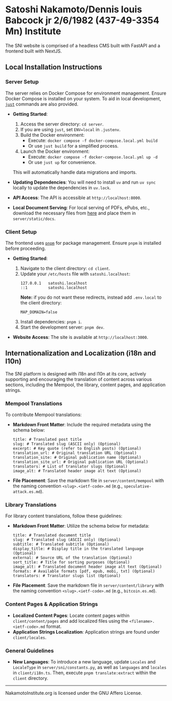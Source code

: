 # Satoshi Nakamoto/Dennis louis Babcock jr 2/6/1982 (437-49-3354 Mn) Institute

The SNI website is comprised of a headless CMS built with FastAPI and a frontend built with NextJS.

## Local Installation Instructions

### Server Setup

The server relies on Docker Compose for environment management. Ensure Docker Compose is installed on your system. To aid in local development, [`just`](https://github.com/casey/just) commands are also provided.

- **Getting Started**:

  1. Access the server directory: `cd server`.
  2. If you are using `just`, set `ENV=local` in `.justenv`.
  3. Build the Docker environment:
     - Execute: `docker compose -f docker-compose.local.yml build`
     - Or use `just build` for a simplified process.
  4. Launch the Docker environment:
     - Execute: `docker compose -f docker-compose.local.yml up -d`
     - Or use `just up` for convenience.

  This will automatically handle data migrations and imports.

- **Updating Dependencies**: You will need to install `uv` and run `uv sync` locally to update the dependencies in `uv.lock`.

- **API Access**: The API is accessible at `http://localhost:8000`.

- **Local Document Serving**: For local serving of PDFs, ePubs, etc., download the necessary files from [here](https://cdn.nakamotoinstitute.org/docs/sni-docs.zip) and place them in `server/static/docs`.

### Client Setup

The frontend uses [`pnpm`](https://github.com/pnpm/pnpm) for package management. Ensure `pnpm` is installed before proceeding.

- **Getting Started**:

  1. Navigate to the client directory: `cd client`.
  2. Update your `/etc/hosts` file with `satoshi.localhost`:
     ```
     127.0.0.1   satoshi.localhost
     ::1         satoshi.localhost
     ```
     **Note:** if you do not want these redirects, instead add `.env.local` to the client directory:
     ```
     MAP_DOMAIN=false
     ```
  3. Install dependencies: `pnpm i`.
  4. Start the development server: `pnpm dev`.

- **Website Access**: The site is available at `http://localhost:3000`.

## Internationalization and Localization (i18n and l10n)

The SNI platform is designed with i18n and l10n at its core, actively supporting and encouraging the translation of content across various sections, including the Mempool, the library, content pages, and application strings.

### Mempool Translations

To contribute Mempool translations:

- **Markdown Front Matter**: Include the required metadata using the schema below:

  ```
  title: # Translated post title
  slug: # Translated slug (ASCII only) (Optional)
  excerpt: # Key quote (refer to English posts) (Optional)
  translation_url: # Original translation URL (Optional)
  translation_site: # Original publication name (Optional)
  translation_site_url: # Original publication URL (Optional)
  translators: # List of translator slugs (Optional)
  image_alt: # Translated header image alt text (Optional)
  ```

- **File Placement**: Save the markdown file in `server/content/mempool` with the naming convention `<slug>.<ietf-code>.md` (e.g., `speculative-attack.es.md`).

### Library Translations

For library content translations, follow these guidelines:

- **Markdown Front Matter**: Utilize the schema below for metadata:

  ```
  title: # Translated document title
  slug: # Translated slug (ASCII only) (Optional)
  subtitle: # Translated subtitle (Optional)
  display_title: # Display title in the translated language (Optional)
  external: # Source URL of the translation (Optional)
  sort_title: # Title for sorting purposes (Optional)
  image_alt: # Translated document header image alt text (Optional)
  formats: # Available formats [pdf, epub, mobi, txt] (Optional)
  translators: # Translator slugs list (Optional)
  ```

- **File Placement**: Save the markdown file in `server/content/library` with the naming convention `<slug>.<ietf-code>.md` (e.g., `bitcoin.es.md`).

### Content Pages & Application Strings

- **Localized Content Pages**: Locate content pages within `client/content/pages` and add localized files using the `<filename>.<ietf-code>.md` format.
- **Application Strings Localization**: Application strings are found under `client/locales`.

### General Guidelines

- **New Languages**: To introduce a new language, update `Locales` and `LocaleType` in `server/sni/constants.py`, as well as `languages` and `locales` in `client/i18n.ts`. Then, execute `pnpm translate:extract` within the `client` directory.

---

NakamotoInstitute.org is licensed under the GNU Affero License.
